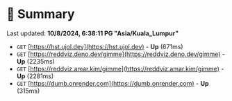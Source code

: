 # 📖 Summary
Last updated: **10/8/2024, 6:38:11 PG "Asia/Kuala_Lumpur"**

- `GET` [https://hst.ujol.dev](https://hst.ujol.dev) - **Up** (671ms)
- `GET` [https://reddviz.deno.dev/gimme](https://reddviz.deno.dev/gimme) - **Up** (2235ms)
- `GET` [https://reddviz.amar.kim/gimme](https://reddviz.amar.kim/gimme) - **Up** (2281ms)
- `GET` [https://dumb.onrender.com](https://dumb.onrender.com) - **Up** (315ms)
